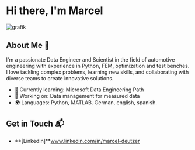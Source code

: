 # Hi there, I'm Marcel

![grafik](https://github.com/user-attachments/assets/df8be79b-21a7-4583-874c-75bb12f95738)

## About Me 🚀

I'm a passionate Data Engineer and Scientist in the field of automotive engineering with experience in Python, FEM, optimization and test benches. I love tackling complex problems, learning new skills, and collaborating with diverse teams to create innovative solutions.

- 🌱 Currently learning: Microsoft Data Engineering Path
- 🔭 Working on: Data management for measured data
- 🌍 Languages: Python, MATLAB. German, english, spanish.

## Get in Touch 📬

- **[LinkedIn]**www.linkedin.com/in/marcel-deutzer



